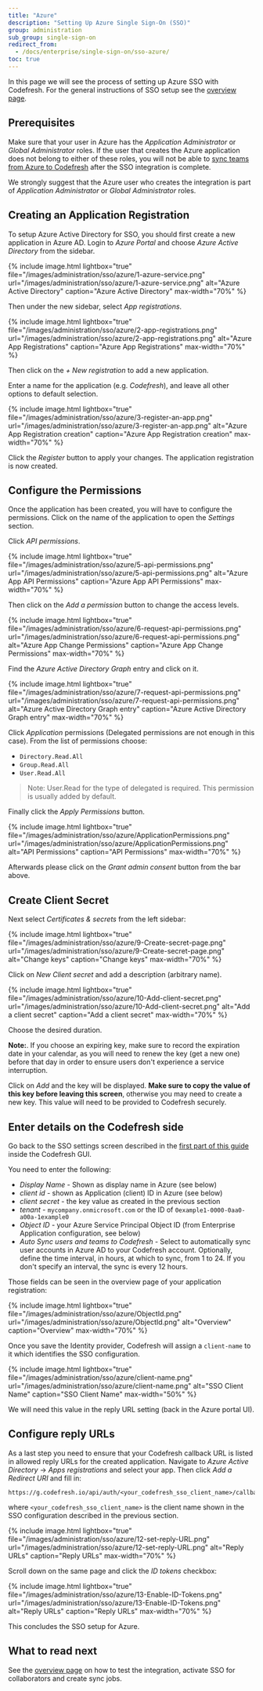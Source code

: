 ```yaml
---
title: "Azure"
description: "Setting Up Azure Single Sign-On (SSO)"
group: administration
sub_group: single-sign-on
redirect_from:
  - /docs/enterprise/single-sign-on/sso-azure/
toc: true
---
```


In this page we will see the process of setting up Azure SSO with Codefresh. For the general instructions of SSO setup
see the [overview page]({{site.baseurl}}/docs/administration/single-sign-on/sso-setup-oauth2/).

## Prerequisites

Make sure that your user in Azure has the *Application Administrator* or *Global Administrator* roles. If the user that creates the Azure application does not belong to either of these roles, you will not be able to [sync teams from Azure to Codefresh]({{site.baseurl}}/docs/administration/single-sign-on/sso-setup-oauth2/#syncing-of-teams-after-initial-sso-setup) after the SSO integration is complete.

We strongly suggest that the Azure user who creates the integration is part of *Application Administrator* or *Global Administrator* roles.


## Creating an Application Registration

To setup Azure Active Directory for SSO, you should first create a new application in Azure AD.
Login to *Azure Portal* and choose *Azure Active Directory* from the sidebar.

{% include image.html 
lightbox="true" 
file="/images/administration/sso/azure/1-azure-service.png" 
url="/images/administration/sso/azure/1-azure-service.png"
alt="Azure Active Directory"
caption="Azure Active Directory"
max-width="70%"
%}

Then under the new sidebar, select *App registrations*.

{% include image.html 
lightbox="true" 
file="/images/administration/sso/azure/2-app-registrations.png" 
url="/images/administration/sso/azure/2-app-registrations.png"
alt="Azure App Registrations"
caption="Azure App Registrations"
max-width="70%"
%}

Then click on the *+ New registration* to add a new application.

Enter a name for the application (e.g. *Codefresh*), and leave all other options to default selection.

{% include image.html 
lightbox="true" 
file="/images/administration/sso/azure/3-register-an-app.png" 
url="/images/administration/sso/azure/3-register-an-app.png"
alt="Azure App Registration creation"
caption="Azure App Registration creation"
max-width="70%"
%}

Click the *Register* button to apply your changes. The application registration is now created.



## Configure the Permissions

Once the application has been created, you will have to configure the permissions. Click on the name of the application to open the *Settings* section.

Click *API permissions*.

{% include image.html 
lightbox="true" 
file="/images/administration/sso/azure/5-api-permissions.png" 
url="/images/administration/sso/azure/5-api-permissions.png"
alt="Azure App API Permissions"
caption="Azure App API Permissions"
max-width="70%"
%}

Then click on the *Add a permission* button to change the access levels.


{% include image.html 
lightbox="true" 
file="/images/administration/sso/azure/6-request-api-permissions.png" 
url="/images/administration/sso/azure/6-request-api-permissions.png"
alt="Azure App Change Permissions"
caption="Azure App Change Permissions"
max-width="70%"
%}

Find the *Azure Active Directory Graph* entry and click on it.

{% include image.html 
lightbox="true" 
file="/images/administration/sso/azure/7-request-api-permissions.png" 
url="/images/administration/sso/azure/7-request-api-permissions.png"
alt="Azure Active Directory Graph entry"
caption="Azure Active Directory Graph entry"
max-width="70%"
%}

Click *Application* permissions (Delegated permissions are not enough in this case). From the list of permissions choose:

* `Directory.Read.All`
* `Group.Read.All`
* `User.Read.All`

>Note: User.Read for the type of delegated is required. This permission is usually added by default.

Finally click the *Apply Permissions* button.

{% include image.html 
lightbox="true" 
file="/images/administration/sso/azure/ApplicationPermissions.png" 
url="/images/administration/sso/azure/ApplicationPermissions.png"
alt="API Permissions"
caption="API Permissions"
max-width="70%"
%}

 Afterwards please click on the *Grant admin consent* button from the bar above.

## Create Client Secret

Next select *Certificates & secrets* from the left sidebar:

{% include image.html 
lightbox="true" 
file="/images/administration/sso/azure/9-Create-secret-page.png" 
url="/images/administration/sso/azure/9-Create-secret-page.png"
alt="Change keys"
caption="Change keys"
max-width="70%"
%}

Click on *New Client secret* and add a description (arbitrary name).


{% include image.html 
lightbox="true" 
file="/images/administration/sso/azure/10-Add-client-secret.png" 
url="/images/administration/sso/azure/10-Add-client-secret.png"
alt="Add a client secret"
caption="Add a client secret"
max-width="70%"
%}

Choose the desired duration.

**Note:**. If you choose an expiring key, make sure to record the expiration date in your calendar, as you will need to renew the key (get a new one) before that day in order to ensure users don't experience a service interruption.

Click on *Add* and the key will be displayed. **Make sure to copy the value of this key before leaving this screen**, otherwise you may need to create a new key. This value will need to be provided to Codefresh securely.

## Enter details on the Codefresh side

Go back to the SSO settings screen described in the [first part of this guide]({{site.baseurl}}/docs/enterprise/single-sign-on/sso-setup-oauth2/#identity-provider-options) inside the Codefresh GUI.

You need to enter the following:

* *Display Name* - Shown as display name in Azure (see below)
* *client id* - shown as Application (client) ID in Azure (see below)
* *client secret* - the key value as created in the previous section
* *tenant* - `mycompany.onmicrosoft.com` or the ID of `0example1-0000-0aa0-a00a-1example0`
* *Object ID* - your Azure Service Principal Object ID (from Enterprise Application configuration, see below)
* *Auto Sync users and teams to Codefresh* - Select to automatically sync user accounts in Azure AD to your Codefresh account. Optionally, define the time interval, in hours, at which to sync, from 1 to 24. If you don't specify an interval, the sync is every 12 hours.


Those fields can be seen in the overview page of your application registration:

{% include image.html 
lightbox="true" 
file="/images/administration/sso/azure/ObjectId.png" 
url="/images/administration/sso/azure/ObjectId.png"
alt="Overview"
caption="Overview"
max-width="70%"
%}

Once you save the Identity provider, Codefresh will assign a `client-name` to it which identifies the SSO configuration.

{% include image.html 
lightbox="true" 
file="/images/administration/sso/azure/client-name.png" 
url="/images/administration/sso/azure/client-name.png"
alt="SSO Client Name"
caption="SSO Client Name"
max-width="50%"
%}

We will need this value in the reply URL setting (back in the Azure portal UI).

## Configure reply URLs

As a last step you need to ensure that your Codefresh callback URL is listed in allowed reply URLs for the created application. Navigate to *Azure Active Directory* -> *Apps registrations* and select your app. Then click *Add a Redirect URI* and fill in:

```
https://g.codefresh.io/api/auth/<your_codefresh_sso_client_name>/callback

```

where `<your_codefresh_sso_client_name>` is the client name shown in the SSO configuration described in the previous section.

{% include image.html 
lightbox="true" 
file="/images/administration/sso/azure/12-set-reply-URL.png" 
url="/images/administration/sso/azure/12-set-reply-URL.png"
alt="Reply URLs"
caption="Reply URLs"
max-width="70%"
%}

Scroll down on the same page and click the *ID tokens* checkbox:

{% include image.html 
lightbox="true" 
file="/images/administration/sso/azure/13-Enable-ID-Tokens.png" 
url="/images/administration/sso/azure/13-Enable-ID-Tokens.png"
alt="Reply URLs"
caption="Reply URLs"
max-width="70%"
%}

This concludes the SSO setup for Azure. 

## What to read next

See the [overview page]({{site.baseurl}}/docs/administration/single-sign-on/sso-setup-oauth2/#testing-your-identity-provider) on how to test the integration, activate SSO for collaborators and create sync jobs.
